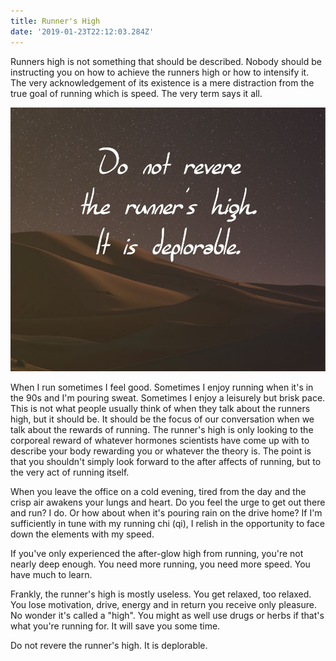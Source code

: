 ```yaml
---
title: Runner's High
date: '2019-01-23T22:12:03.284Z'
---
```


Runners high is not something that should be described. Nobody should be instructing you on how to achieve the runners high or how to intensify it. The very acknowledgement of its existence is a mere distraction from the true goal of running which is speed. The very term says it all.

![Do not revere the runner's high. It is deplorable.](./deplorable.jpg)

When I run sometimes I feel good. Sometimes I enjoy running when it's in the 90s and I'm pouring sweat. Sometimes I enjoy a leisurely but brisk pace. This is not what people usually think of when they talk about the runners high, but it should be. It should be the focus of our conversation when we talk about the rewards of running. The runner's high is only looking to the corporeal reward of whatever hormones scientists have come up with to describe your body rewarding you or whatever the theory is. The point is that you shouldn't simply look forward to the after affects of running, but to the very act of running itself.

When you leave the office on a cold evening, tired from the day and the crisp air awakens your lungs and heart. Do you feel the urge to get out there and run? I do. Or how about when it's pouring rain on the drive home? If I'm sufficiently in tune with my running chi (qi), I relish in the opportunity to face down the elements with my speed.

If you've only experienced the after-glow high from running, you're not nearly deep enough. You need more running, you need more speed. You have much to learn.

Frankly, the runner's high is mostly useless. You get relaxed, too relaxed. You lose motivation, drive, energy and in return you receive only pleasure. No wonder it's called a "high". You might as well use drugs or herbs if that's what you're running for. It will save you some time.

Do not revere the runner's high. It is deplorable.
